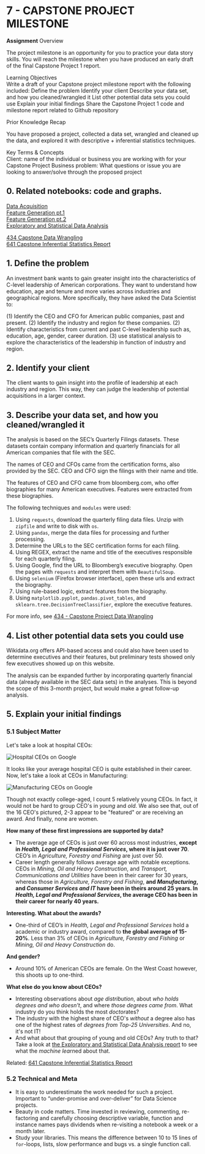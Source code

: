 # 7 - CAPSTONE PROJECT MILESTONE

**Assignment**
Overview  

The project milestone is an opportunity for you to practice your data story skills. You will reach the milestone when you have produced an early draft of the final Capstone Project 1 report.  

Learning Objectives  
Write a draft of your Capstone project milestone report with the following included:
Define the problem
Identify your client
Describe your data set, and how you cleaned/wrangled it
List other potential data sets you could use
Explain your initial findings
Share the Capstone Project 1 code and milestone report related to Github repository  

Prior Knowledge Recap  

You have proposed a project, collected a data set, wrangled and cleaned up the data, and explored it with descriptive + inferential statistics techniques.  

Key Terms & Concepts  
Client: name of the individual or business you are working with for your Capstone Project
Business problem:  What questions or issue you are looking to answer/solve through the proposed project

## 0. Related notebooks: code and graphs.

[Data Acquisition](https://github.com/dennisgh/intermediate-data-science-capstone-project/blob/master/PHASE_I/Data_Acquisition.ipynb)  
[Feature Generation pt.1](https://github.com/dennisgh/intermediate-data-science-capstone-project/blob/master/PHASE_I/Feature_Generation_pt1.ipynb)  
[Feature Generation pt.2](https://github.com/dennisgh/intermediate-data-science-capstone-project/blob/master/PHASE_I/Feature_Generation_pt2.ipynb)  
[Exploratory and Statistical Data Analysis](https://github.com/dennisgh/intermediate-data-science-capstone-project/blob/master/PHASE_I/EDA.ipynb)  
  
[434 Capstone Data Wrangling](https://github.com/dennisgh/intermediate-data-science-capstone-project/blob/master/434_Capstone_Project-Data_Wrangling.md)  
[641 Capstone Inferential Statistics Report](https://github.com/dennisgh/intermediate-data-science-capstone-project/blob/master/641_Inferential-Statistics.md)  

## 1. Define the problem

An investment bank wants to gain greater insight into the characteristics of C-level leadership of American corporations. They want to understand how education, age and tenure and more varies across industries and geographical regions. More specifically, they have asked the Data Scientist to:  

(1) Identify the CEO and CFO for American public companies, past and present.
(2) Identify the industry and region for these companies.
(2) Identify characteristics from current and past C-level leadership such as, education, age, gender, career duration.
(3) use statistical analysis to explore the characteristics of the leadership in function of industry and region.

## 2. Identify your client

The client wants to gain insight into the profile of leadership at each industry and region. This way, they can judge the leadership of potential acquisitions in a larger context.

## 3. Describe your data set, and how you cleaned/wrangled it

The analysis is based on the SEC’s Quarterly Filings datasets. These datasets contain company information and quarterly financials for all American companies that file with the SEC.  

The names of CEO and CFOs came from the certification forms, also provided by the SEC. CEO and CFO sign the filings with their name and title.  

The features of CEO and CFO came from bloomberg.com, who offer biographies for many American executives. Features were extracted from these biographies.

The following techniques and `modules` were used:
1. Using `requests`, download the quarterly filing data files. Unzip with `zipfile` and write to disk with `os`.
2. Using `pandas`, merge the data files for processing and further processing.
2. Determine the URLs to the SEC certification forms for each filing.
3. Using REGEX, extract the name and title of the executives responsible for each quarterly filing.
4. Using Google, find the URL to Bloomberg’s executive biography. Open the pages with `requests` and interpret them with `BeautifulSoup`.
5. Using `selenium` (Firefox browser interface), open these urls and extract the biography.
6. Using rule-based logic, extract features from the biography.
7. Using `matplotlib.pyplot`, `pandas.pivot_tables`, and `sklearn.tree.DecisionTreeClassifier`, explore the executive features.

For more info, see [434 - Capstone Project Data Wrangling](https://github.com/dennisgh/intermediate-data-science-capstone-project/blob/master/434_Capstone_Project-Data_Wrangling.md)

## 4. List other potential data sets you could use

Wikidata.org offers API-based access and could also have been used to determine executives and their features, but preliminary tests showed only few executives showed up on this website.

The analysis can be expanded further by incorporating quarterly financial data (already available in the SEC data sets) in the analyses. This is beyond the scope of this 3-month project, but would make a great follow-up analysis.

## 5. Explain your initial findings

### 5.1 Subject Matter

Let's take a look at hospital CEOs:

![Hospital CEOs on Google](http://www.velorepar.ca/7_Capstone-Milestone_img1.jpg)

It looks like your average hospital CEO is quite established in their career.  
Now, let's take a look at CEOs in Manufacturing:

![Manufacturing CEOs on Google](http://www.velorepar.ca/7_Capstone-Milestone_img2.jpg)

Though not exactly college-aged, I count 5 relatively young CEOs. In fact, it would not be hard to group CEO's in *young* and *old*.
We also see that, out of the 16 CEO's pictured, 2-3 appear to be "featured" or are receiving an award.
And finally, none are women.

**How many of these first impressions are supported by data?**

* The average age of CEOs is just over 60 across most industries, **except in *Health, Legal and Professional Services*, where it is just over 70**. CEO’s in *Agriculture, Forestry and Fishing* are just over 50.
* Career length generally follows average age with notable exceptions. CEOs in *Mining, Oil and Heavy Construction*, and *Transport, Communications and Utilities* have been in their career for 30 years, whereas those in *Agriculture, Forestry and Fishing*, **and *Manufacturing*, and *Consumer Services and IT* have been in theirs around 25 years. In *Health, Legal and Professional Services*, the average CEO has been in their career for nearly 40 years.**

**Interesting. What about the awards?**

* One-third of CEO’s in *Health, Legal and Professional Services* hold a academic or industry award, compared to **the global average of 15-20%**. Less than 3% of CEOs in *Agriculture, Forestry and Fishing* or *Mining, Oil and Heavy Construction* do.

**And gender?**

* Around 10% of American CEOs are female. On the West Coast however, this shoots up to one-third.

**What else do you know about CEOs?**

* Interesting observations about *age distribution*, about *who holds degrees and who doesn't*, and where *those degrees came from*. What industry do you think holds the most *doctor*ates?
* The industry with the highest share of CEO's *without* a degree also has one of the highest rates of *degrees from Top-25 Universities*. And no, it's not IT!
* And what about that grouping of young and old CEOs? Any truth to that? Take a look at [the Exploratory and Statistical Data Analysis report](https://github.com/dennisgh/intermediate-data-science-capstone-project/blob/master/PHASE_I/EDA.ipynb) to see what the *machine learn*ed about that.

Related: [641 Capstone Inferential Statistics Report](https://github.com/dennisgh/intermediate-data-science-capstone-project/blob/master/641_Inferential-Statistics.md)

### 5.2 Technical and Meta
* It is easy to underestimate the work needed for such a project. Important to “under-promise and over-deliver” for Data Science projects.
* Beauty in code matters. Time invested in reviewing, commenting, re-factoring and carefully choosing descriptive variable, function and instance names pays dividends when re-visiting a notebook a week or a month later.
* Study your libraries. This means the difference between 10 to 15 lines of `for`-loops, lists, slow performance and bugs vs. a single function call.